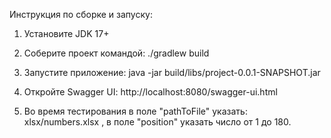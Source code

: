 Инструкция по сборке и запуску:

1. Установите JDK 17+

2. Соберите проект командой: ./gradlew build

3. Запустите приложение: java -jar build/libs/project-0.0.1-SNAPSHOT.jar

4. Откройте Swagger UI: http://localhost:8080/swagger-ui.html

5. Во время тестирования в поле "pathToFile" указать: xlsx/numbers.xlsx , в поле "position" указать число от 1 до 180.
